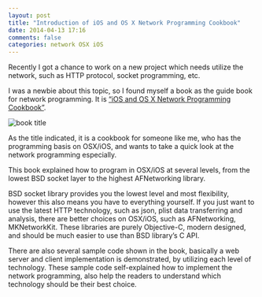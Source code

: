 ```yaml
---
layout: post
title: "Introduction of iOS and OS X Network Programming Cookbook"
date: 2014-04-13 17:16
comments: false
categories: network OSX iOS 
---
```


Recently I got a chance to work on a new project which needs utilize the network, such as HTTP protocol, socket programming, etc.

I was a newbie about this topic, so I found myself a book as the guide book for network programming. It is [“iOS and OS X Network Programming Cookbook”](http://goo.gl/hRDLHj).

![book title](http://dgdsbygo8mp3h.cloudfront.net/sites/default/files/imagecache/productview_larger/8085OT_Cookbook_cover.jpg)

As the title indicated, it is a cookbook for someone like me, who has the programming basis on OSX/iOS, and wants to take a quick look at the network programming especially.

This book explained how to program in OSX/iOS at several levels, from the lowest BSD socket layer to the highest AFNetworking library.

BSD socket library provides you the lowest level and most flexibility, however this also means you have to everything yourself. If you just want to use the latest HTTP technology, such as json, plist data transferring and analysis, there are better choices on OSX/iOS, such as AFNetworking, MKNetworkKit. These libraries are purely Objective-C, modern designed, and should be much easier to use than BSD library’s C API.

There are also several sample code shown in the book, basically a web server and client implementation is demonstrated, by utilizing each level of technology. These sample code self-explained how to implement the network programming, also help the readers to understand which technology should be their best choice.